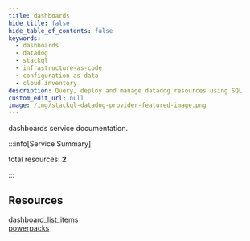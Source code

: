 ```yaml
---
title: dashboards
hide_title: false
hide_table_of_contents: false
keywords:
  - dashboards
  - datadog
  - stackql
  - infrastructure-as-code
  - configuration-as-data
  - cloud inventory
description: Query, deploy and manage datadog resources using SQL
custom_edit_url: null
image: /img/stackql-datadog-provider-featured-image.png
---
```


dashboards service documentation.

:::info[Service Summary]

total resources: __2__  

:::

## Resources
<div class="row">
<div class="providerDocColumn">
<a href="/services/dashboards/dashboard_list_items/">dashboard_list_items</a>
</div>
<div class="providerDocColumn">
<a href="/services/dashboards/powerpacks/">powerpacks</a>
</div>
</div>